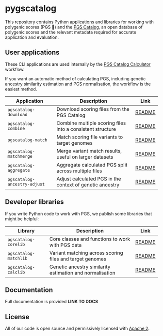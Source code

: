 # pygscatalog

This repository contains Python applications and libraries for working with polygenic scores (PGS :dna:) and the [PGS Catalog](https://www.pgscatalog.org/), an open database of polygenic scores and the relevant metadata required for accurate application and evaluation.

## User applications 

These CLI applications are used internally by the [PGS Catalog Calculator](https://github.com/PGScatalog/pgsc_calc) workflow. 

If you want an automatic method of calculating PGS, including genetic ancestry similarity estimation and PGS normalisation, the workflow is the easiest method.


| Application                  | Description                                                | Link                                       |
|------------------------------|------------------------------------------------------------|--------------------------------------------|
| `pgscatalog-download`        | Download scoring files from the PGS Catalog                | [README](pgscatalog.downloadapp/README.md) |
| `pgscatalog-combine`         | Combine multiple scoring files into a consistent structure | [README](pgscatalog.combineapp/README.md) |
| `pgscatalog-match`           | Match scoring file variants to target genomes              | [README](pgscatalog.matchapp/README.md) |
| `pgscatalog-matchmerge`      | Merge variant match results, useful on larger datasets     | [README](pgscatalog.matchapp/README.md) |
| `pgscatalog-aggregate`       | Aggregate calculated PGS split across multiple files       | [README](pgscatalog.calcapp/README.md) |
| `pgscatalog-ancestry-adjust` | Adjust calculated PGS in the context of genetic ancestry   | [README](pgscatalog.calcapp/README.md) |

## Developer libraries

If you write Python code to work with PGS, we publish some libraries that might be helpful:

| Library               | Description                                              | Link                                   |
|-----------------------|----------------------------------------------------------|----------------------------------------|
| `pgscatalog-corelib`  | Core classes and functions to work with PGS data         | [README](pgscatalog.corelib/README.md) |
| `pgscatalog-matchlib` | Variant matching across scoring files and target genomes | [README](pgscatalog.matchlib/README.md)|
| `pgscatalog-calclib`  | Genetic ancestry similarity estimation and normalisation | [README](pgscatalog.calclib/README.md) |

## Documentation

Full documentation is provided **LINK TO DOCS**

## License

All of our code is open source and permissively licensed with [Apache 2](LICENSE).

